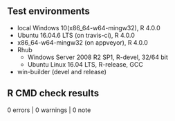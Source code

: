 ## Test environments
* local Windows 10(x86_64-w64-mingw32), R 4.0.0
* Ubuntu 16.04.6 LTS (on travis-ci), R 4.0.0
* x86_64-w64-mingw32  (on appveyor), R 4.0.0
* Rhub
  * Windows Server 2008 R2 SP1, R-devel, 32/64 bit
  * Ubuntu Linux 16.04 LTS, R-release, GCC
* win-builder (devel and release)

## R CMD check results

0 errors | 0 warnings | 0 note
